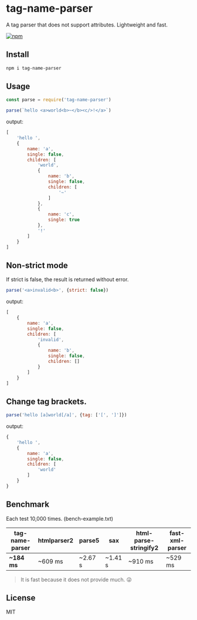 # tag-name-parser
A tag parser that does not support attributes. Lightweight and fast.

[![npm](https://flat.badgen.net/npm/v/tag-name-parser)](https://www.npmjs.com/package/tag-name-parser)

## Install
```sh
npm i tag-name-parser
```

## Usage
```js
const parse = require('tag-name-parser')

parse(`hello <a>world<b>~</b><c/>!</a>`)
```
output:
```js
[
    'hello ',
    {
        name: 'a',
        single: false,
        children: [
            'world',
            {
                name: 'b',
                single: false,
                children: [
                    '~'
                ]
            },
            {
                name: 'c',
                single: true
            },
            '!'
        ]
    }
]
```

## Non-strict mode
If strict is false, the result is returned without error.

```js
parse('<a>invalid<b>', {strict: false})
```
output:
```js
[
    {
        name: 'a',
        single: false,
        children: [
            'invalid',
            {
                name: 'b',
                single: false,
                children: []
            }
        ]
    }
]
```

## Change tag brackets.
```js
parse('hello [a]world[/a]', {tag: ['[', ']']})
```
output:
```js
{
    'hello ',
    {
        name: 'a',
        single: false,
        children: [
            'world'
        ]
    }
}
```

## Benchmark
Each test 10,000 times. (bench-example.txt)

tag-name-parser|htmlparser2|parse5|sax|html-parse-stringify2|fast-xml-parser
---|---|---|---|---|---
**~184 ms**|~609 ms|~2.67 s|~1.41 s|~910 ms|~529 ms

> It is fast because it does not provide much. 😜

## License
MIT
